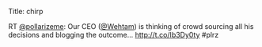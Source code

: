 Title: chirp

RT <a href="http://twitter.com/pollarizeme">@pollarizeme</a>: Our CEO (<a href="http://twitter.com/Wehtam">@Wehtam</a>) is thinking of crowd sourcing all his decisions and blogging the outcome... <a href="http://t.co/Ib3Dy0ty">http://t.co/Ib3Dy0ty</a> #plrz
